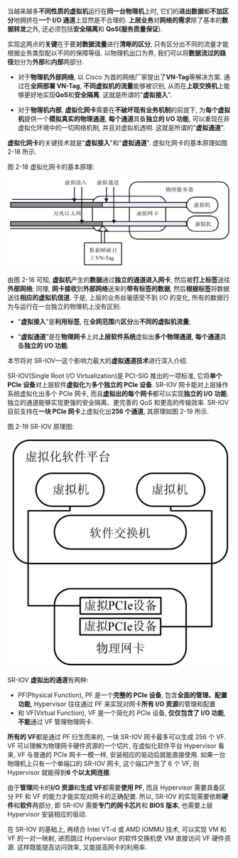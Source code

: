 
当越来越多**不同性质的虚拟机**运行在**同一台物理机**上时, 它们的**进出数据**都**不加区分**地拥挤在**一个 I/O 通道**上显然是不合理的. **上层业务**对**网络的需求**除了基本的**数据转发**之外, 还必须包括**安全隔离**和 **QoS(服务质量保证**).

实现这两点的**关键**在于要**对数据流量**进行**清晰的区分**, 只有区分出不同的流量才能根据业务类型配以不同的保障等级. 以物理机出口为界, 我们可以将**数据流过的路径**划分为**外部**和**内部**两部分.

- 对于**物理机外部网络**, 以 Cisco 为首的网络厂家提出了**VN-Tag**等解决方案. 通过在**全网部署 VN-Tag**, **不同虚拟机的流量**能够被识别, 从而在**上联交换机**上能够更好地实现**QoS**和**安全隔离**. 这就是所谓的"**虚拟接入**".

- 对于**物理机内部**, **虚拟化网卡**需要在**不破坏现有业务机制**的前提下, 为**每个虚拟机**提供一个**模拟真实的物理通道**, **每个通道**具备**独立的 I/O 功能**, 可以重现在非虚拟化环境中的一切网络机制, 并且对虚拟机透明. 这就是所谓的"**虚拟通道**".

**虚拟化网卡**的关键技术就是"**虚拟接入**"和"**虚拟通道**". 虚拟化网卡的基本原理如图 2-18 所示.

图 2-18 虚拟化网卡的基本原理:

![](./images/2019-07-03-15-18-45.png)

由图 2-18 可知, **虚拟机**产生的**数据**通过**独立的通道进入网卡**, 然后被**打上标签**送往**外部网络**; 同理, **网卡接收**到**外部网络**送来的**带有标签的数据**, 然后**根据标签**将数据送往**相应的虚拟机信道**. 于是, 上层的业务丝毫感受不到 I/O 的变化, 所有的数据行为与运行在一台独立的物理机上没有区别.

- "**虚拟接入**"是**利用标签**, 在**全网范围**内**区分**出**不同的虚拟机流量**;

- "**虚拟通道**"是在**物理网卡**上对**上层软件系统**虚拟出**多个物理通道**, **每个通道**具备**独立的 I/O 功能**.

本节将对 SR-IOV—这个影响力最大的**虚拟通道技术**进行深入介绍.

SR-IOV(Single Root I/O Virtualization)是 PCI-SIG 推出的一项标准, 它将**单个 PCIe 设备**对上层软件**虚拟化**为**多个独立的 PCIe 设备**. SR-IOV 网卡能对上层操作系统虚拟化出多个 PCIe 网卡, 而且**虚拟出的每个网卡**都可以实现**独立的 I/O 功能**. 独立的通道能够实现更强的安全隔离、更完善的 QoS 和更高的传输效率. SR-IOV 目前支持在**一块 PCIe 网卡**上虚拟化出**256 个通道**, 其原理如图 2-19 所示.

图 2-19 SR-IOV 原理图:

![](./images/2019-07-03-15-20-31.png)

SR-IOV **虚拟出的通道**有两种:

- PF(Physical Function), PF 是一个**完整的 PCIe 设备**, 包含**全面的管理、配置功能**, Hypervisor 往往通过 PF 来实现对网卡**所有 I/O 资源**的管理和配置
- 和 VF(Virtual Function), VF 是一个简化的 PCIe 设备, **仅仅包含了 I/O 功能**, **不能**通过 VF 管理物理网卡.

**所有的 VF**都是通过 PF 衍生而来的, 一块 SR-IOV 网卡最多可以生成 256 个 VF. VF 可以理解为物理网卡硬件资源的一个切片, 在虚拟化软件平台 Hypervisor 看来, VF 与普通的 PCIe 网卡一模一样, 安装相应的驱动后就能直接使用. 如果一台物理机上只有一个单端口的 SR-IOV 网卡, 这个端口产生了 6 个 VF, 则 Hypervisor 就能得到**6 个以太网连接**.

由于**管理**网卡的**I/O 资源**和**生成 VF**都需要**使用 PF**, 而且 Hypervisor 需要具备区分 PF 和 VF 的能力才能实现对网卡的正确配置. 所以, SR-IOV 的实现需要依赖**硬件**和**软件**两部分, 即 SR-IOV 需要**专门的网卡芯片**和 **BIOS 版本**, 也需要上层 Hypervisor 安装相应的驱动.

在 SR-IOV 的基础上, 再结合 Intel VT-d 或 AMD IOMMU 技术, 可以实现 VM 和 VF 的一对一映射, 进而跳过 Hypervisor 的软件交换机使 VM 直接访问 VF 硬件资源. 这样既能提高访问效率, 又能提高网卡的利用率.

